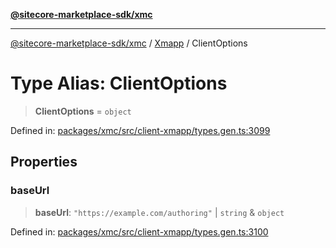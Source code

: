 [**@sitecore-marketplace-sdk/xmc**](../../../../README.md)

***

[@sitecore-marketplace-sdk/xmc](../../../../README.md) / [Xmapp](../README.md) / ClientOptions

# Type Alias: ClientOptions

> **ClientOptions** = `object`

Defined in: [packages/xmc/src/client-xmapp/types.gen.ts:3099](https://github.com/Sitecore/marketplace-sdk/blob/047115917e8843232ba2a4ba284b67585698b1c5/packages/xmc/src/client-xmapp/types.gen.ts#L3099)

## Properties

### baseUrl

> **baseUrl**: `"https://example.com/authoring"` \| `string` & `object`

Defined in: [packages/xmc/src/client-xmapp/types.gen.ts:3100](https://github.com/Sitecore/marketplace-sdk/blob/047115917e8843232ba2a4ba284b67585698b1c5/packages/xmc/src/client-xmapp/types.gen.ts#L3100)

